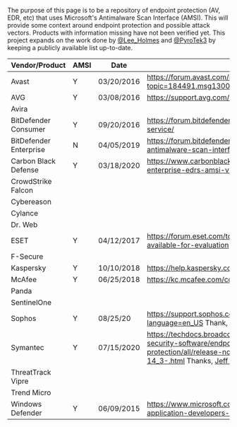 The purpose of this page is to be a repository of endpoint protection (AV, EDR, etc) that uses Microsoft's Antimalware Scan Interface (AMSI). This will provide some context around endpoint protection and possible attack vectors. Products with information missing have not been verified yet. This project expands on the work done by [@Lee_Holmes](https://twitter.com/Lee_Holmes) and [@PyroTek3](https://twitter.com/PyroTek3) by keeping a publicly available list up-to-date. 



| Vendor/Product  | AMSI | Date | Reference |
| -------- | -------- | -------- | -------- |
| Avast | Y | 03/20/2016 | https://forum.avast.com/index.php?topic=184491.msg1300884#msg1300884
| AVG | Y | 03/08/2016 | https://support.avg.com/answers?id=906b00000008oUTAAY
| Avira | | | |
| BitDefender Consumer | Y | 09/20/2016 | https://forum.bitdefender.com/index.php?/topic/72455-antimalware-scan-service/
| BitDefender Enterprise | N | 04/05/2019 | https://forum.bitdefender.com/index.php?/topic/79653-does-best-support-antimalware-scan-interface-amsi/
| Carbon Black Defense | Y | 03/18/2020 | https://www.carbonblack.com/2020/03/18/detecting-fileless-attacks-with-enterprise-edrs-amsi-visibility/|
| CrowdStrike Falcon | | | |
| Cybereason | | | |
| Cylance | | | |
| Dr. Web |  | |
| ESET | Y | 04/12/2017 | https://forum.eset.com/topic/11645-beta-eset-endpoint-security-66-is-available-for-evaluation
| F-Secure | | | |
| Kaspersky | Y | 10/10/2018 | https://help.kaspersky.com/KIS/2019/en-US/119653.htm |
| McAfee | Y | 06/25/2018 | https://kc.mcafee.com/corporate/index?page=content&id=PD27443
| Panda | | | |
| SentinelOne | | | |
| Sophos    |   Y  | 08/25/20    | https://support.sophos.com/support/s/article/KB-000039096?language=en_US Thank, [@kmkz](https://github.com/kmkz)!|
| Symantec | Y | 07/15/2020 | https://techdocs.broadcom.com/content/broadcom/techdocs/us/en/symantec-security-software/endpoint-security-and-management/endpoint-protection/all/release-notes/Whats-new-for-Symantec-Endpoint-Protection-14_3-.html Thanks, [Jeff McJunkin](https://github.com/jeffmcjunkin)!|
| ThreatTrack Vipre | | | |
| Trend Micro | | | |
| Windows Defender | Y | 06/09/2015 | https://www.microsoft.com/security/blog/2015/06/09/windows-10-to-offer-application-developers-new-malware-defenses/

